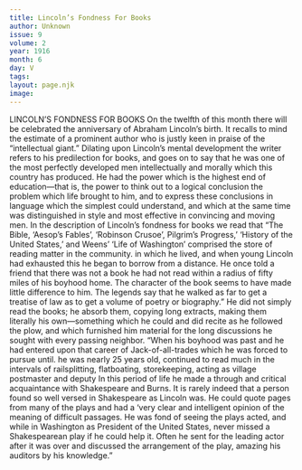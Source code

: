 ```yaml
---
title: Lincoln’s Fondness For Books
author: Unknown
issue: 9
volume: 2
year: 1916
month: 6
day: V
tags:
layout: page.njk
image:
---
```

LINCOLN’S FONDNESS FOR BOOKS       On the twelfth of this month there will be celebrated the anniversary of Abraham Lincoln’s birth. It recalls to mind the estimate of a prominent author who is justly keen in praise of the “intellectual giant.” Dilating upon Lincoln’s mental development the writer refers to his predilection for books, and goes on to say that he was one of the most perfectly developed men intellectually and morally which this country has produced. He had the power which is the highest end of education—that is, the power to think out to a logical conclusion the problem which life brought to him, and to express these conclusions in language which the simplest could understand, and which at the same time was distinguished in style and most effective in convincing and moving men.       In the description of Lincoln’s fondness for books we read that “The Bible, ‘Aesop’s Fables’, ‘Robinson Crusoe’, Pilgrim’s Progress,’ ‘History of the United States,’ and Weens’ ‘Life of Washington’ comprised the store of reading matter in the community. in which he lived, and when young Lincoln had exhausted this he began to borrow from a distance. He once told a friend that there was not a book he had not read within a radius of fifty miles of his boyhood home. The character of the book seems to have made little difference to him. The legends say that he walked as far to get a treatise of law as to get a volume of poetry or biography.”       He did not simply read the books; he absorb them, copying long extracts, making them literally his own—something which he could and did recite as he followed the plow, and which furnished him material for the long discussions he sought with every passing neighbor.      “When his boyhood was past and he had entered upon that career of Jack-of-all-trades which he was forced to pursue until. he was nearly 25 years old, continued to read much in the intervals of railsplitting, flatboating, storekeeping, acting as village postmaster and deputy In this period of life he made a through and critical acquaintance with Shakespeare and Burns. It is rarely indeed that a person found so well versed in Shakespeare as Lincoln was. He could quote pages from many of the plays and had a ‘very clear and intelligent opinion of the meaning of difficult passages. He was fond of seeing the plays acted, and while in Washington as President of the United States, never missed a Shakespearean play if he could help it. Often he sent for the leading actor after it was over and discussed the arrangement of the play, amazing his auditors by his knowledge.”    




